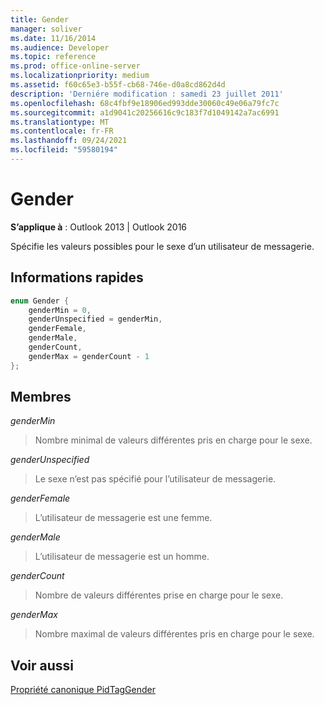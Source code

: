 ```yaml
---
title: Gender
manager: soliver
ms.date: 11/16/2014
ms.audience: Developer
ms.topic: reference
ms.prod: office-online-server
ms.localizationpriority: medium
ms.assetid: f60c65e3-b55f-cb68-746e-d0a8cd862d4d
description: 'Derniére modification : samedi 23 juillet 2011'
ms.openlocfilehash: 68c4fbf9e18906ed993dde30060c49e06a79fc7c
ms.sourcegitcommit: a1d9041c20256616c9c183f7d1049142a7ac6991
ms.translationtype: MT
ms.contentlocale: fr-FR
ms.lasthandoff: 09/24/2021
ms.locfileid: "59580194"
---
```

# <a name="gender"></a>Gender

  
  
**S’applique à** : Outlook 2013 | Outlook 2016 
  
Spécifie les valeurs possibles pour le sexe d’un utilisateur de messagerie.
  
## <a name="quick-info"></a>Informations rapides

```cpp
enum Gender { 
    genderMin = 0, 
    genderUnspecified = genderMin, 
    genderFemale, 
    genderMale, 
    genderCount, 
    genderMax = genderCount - 1 
}; 

```

## <a name="members"></a>Membres

 _genderMin_
  
> Nombre minimal de valeurs différentes pris en charge pour le sexe.
    
 _genderUnspecified_
  
> Le sexe n’est pas spécifié pour l’utilisateur de messagerie.
    
 _genderFemale_
  
> L’utilisateur de messagerie est une femme.
    
 _genderMale_
  
> L’utilisateur de messagerie est un homme.
    
 _genderCount_
  
> Nombre de valeurs différentes prise en charge pour le sexe.
    
 _genderMax_
  
> Nombre maximal de valeurs différentes pris en charge pour le sexe.
    
## <a name="see-also"></a>Voir aussi



[Propriété canonique PidTagGender](pidtaggender-canonical-property.md)

